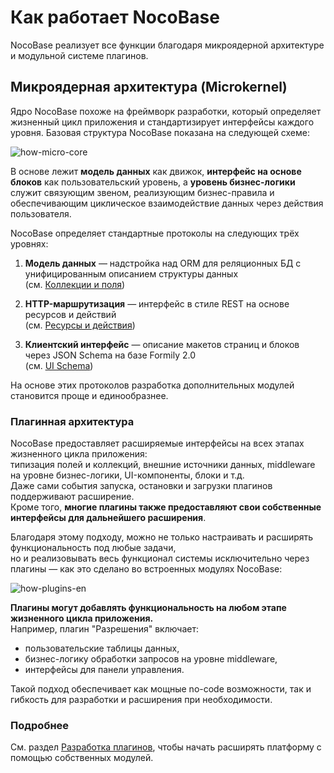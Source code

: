 # Как работает NocoBase

NocoBase реализует все функции благодаря микроядерной архитектуре и модульной системе плагинов.

## Микроядерная архитектура (Microkernel)

Ядро NocoBase похоже на фреймворк разработки, который определяет жизненный цикл приложения и стандартизирует интерфейсы каждого уровня. Базовая структура NocoBase показана на следующей схеме:

![how-micro-core](https://static-docs.nocobase.com/how-micro-core.png)

В основе лежит **модель данных** как движок, **интерфейс на основе блоков** как пользовательский уровень, а **уровень бизнес-логики** служит связующим звеном, реализующим бизнес-правила и обеспечивающим циклическое взаимодействие данных через действия пользователя.

NocoBase определяет стандартные протоколы на следующих трёх уровнях:

1. **Модель данных** — надстройка над ORM для реляционных БД с унифицированным описанием структуры данных  
   (см. [Коллекции и поля](/development/server/collections))

2. **HTTP-маршрутизация** — интерфейс в стиле REST на основе ресурсов и действий  
   (см. [Ресурсы и действия](/development/server/resources-actions))

3. **Клиентский интерфейс** — описание макетов страниц и блоков через JSON Schema на базе Formily 2.0  
   (см. [UI Schema](/development/client/ui-schema/quick-start))

На основе этих протоколов разработка дополнительных модулей становится проще и единообразнее.

### Плагинная архитектура

NocoBase предоставляет расширяемые интерфейсы на всех этапах жизненного цикла приложения:  
типизация полей и коллекций, внешние источники данных, middleware на уровне бизнес-логики, UI-компоненты, блоки и т.д.  
Даже сами события запуска, остановки и загрузки плагинов поддерживают расширение.  
Кроме того, **многие плагины также предоставляют свои собственные интерфейсы для дальнейшего расширения**.

Благодаря этому подходу, можно не только настраивать и расширять функциональность под любые задачи,  
но и реализовывать весь функционал системы исключительно через плагины — как это сделано во встроенных модулях NocoBase:

![how-plugins-en](https://static-docs.nocobase.com/how-plugins-en.png)

**Плагины могут добавлять функциональность на любом этапе жизненного цикла приложения.**  
Например, плагин "Разрешения" включает:
- пользовательские таблицы данных,
- бизнес-логику обработки запросов на уровне middleware,
- интерфейсы для панели управления.

Такой подход обеспечивает как мощные no-code возможности, так и гибкость для разработки и расширения при необходимости.

### Подробнее

См. раздел [Разработка плагинов](/development), чтобы начать расширять платформу с помощью собственных модулей.

